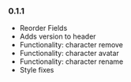 ### 0.1.1
- Reorder Fields
- Adds version to header
- Functionality: character remove
- Functionality: character avatar
- Functionality: character rename
- Style fixes
